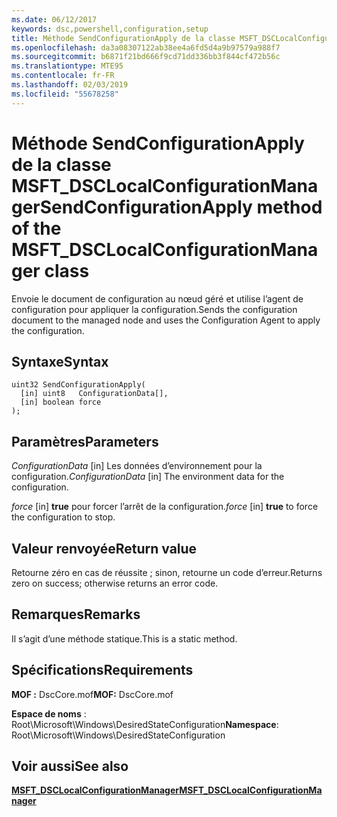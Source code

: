 ```yaml
---
ms.date: 06/12/2017
keywords: dsc,powershell,configuration,setup
title: Méthode SendConfigurationApply de la classe MSFT_DSCLocalConfigurationManager
ms.openlocfilehash: da3a08307122ab38ee4a6fd5d4a9b97579a988f7
ms.sourcegitcommit: b6871f21bd666f9cd71dd336bb3f844cf472b56c
ms.translationtype: MTE95
ms.contentlocale: fr-FR
ms.lasthandoff: 02/03/2019
ms.locfileid: "55678258"
---
```

# <a name="sendconfigurationapply-method-of-the-msftdsclocalconfigurationmanager-class"></a><span data-ttu-id="fbd75-103">Méthode SendConfigurationApply de la classe MSFT_DSCLocalConfigurationManager</span><span class="sxs-lookup"><span data-stu-id="fbd75-103">SendConfigurationApply method of the MSFT_DSCLocalConfigurationManager class</span></span>

<span data-ttu-id="fbd75-104">Envoie le document de configuration au nœud géré et utilise l’agent de configuration pour appliquer la configuration.</span><span class="sxs-lookup"><span data-stu-id="fbd75-104">Sends the configuration document to the managed node and uses the Configuration Agent to apply the configuration.</span></span>

## <a name="syntax"></a><span data-ttu-id="fbd75-105">Syntaxe</span><span class="sxs-lookup"><span data-stu-id="fbd75-105">Syntax</span></span>

```mof
uint32 SendConfigurationApply(
  [in] uint8   ConfigurationData[],
  [in] boolean force
);
```

## <a name="parameters"></a><span data-ttu-id="fbd75-106">Paramètres</span><span class="sxs-lookup"><span data-stu-id="fbd75-106">Parameters</span></span>

<span data-ttu-id="fbd75-107">*ConfigurationData* \[in\] Les données d’environnement pour la configuration.</span><span class="sxs-lookup"><span data-stu-id="fbd75-107">*ConfigurationData* \[in\] The environment data for the configuration.</span></span>

<span data-ttu-id="fbd75-108">*force* \[in\] **true** pour forcer l’arrêt de la configuration.</span><span class="sxs-lookup"><span data-stu-id="fbd75-108">*force* \[in\] **true** to force the configuration to stop.</span></span>

## <a name="return-value"></a><span data-ttu-id="fbd75-109">Valeur renvoyée</span><span class="sxs-lookup"><span data-stu-id="fbd75-109">Return value</span></span>

<span data-ttu-id="fbd75-110">Retourne zéro en cas de réussite ; sinon, retourne un code d’erreur.</span><span class="sxs-lookup"><span data-stu-id="fbd75-110">Returns zero on success; otherwise returns an error code.</span></span>

## <a name="remarks"></a><span data-ttu-id="fbd75-111">Remarques</span><span class="sxs-lookup"><span data-stu-id="fbd75-111">Remarks</span></span>

<span data-ttu-id="fbd75-112">Il s’agit d’une méthode statique.</span><span class="sxs-lookup"><span data-stu-id="fbd75-112">This is a static method.</span></span>

## <a name="requirements"></a><span data-ttu-id="fbd75-113">Spécifications</span><span class="sxs-lookup"><span data-stu-id="fbd75-113">Requirements</span></span>

<span data-ttu-id="fbd75-114">**MOF :** DscCore.mof</span><span class="sxs-lookup"><span data-stu-id="fbd75-114">**MOF:** DscCore.mof</span></span>

<span data-ttu-id="fbd75-115">**Espace de noms** : Root\Microsoft\Windows\DesiredStateConfiguration</span><span class="sxs-lookup"><span data-stu-id="fbd75-115">**Namespace**: Root\Microsoft\Windows\DesiredStateConfiguration</span></span>

## <a name="see-also"></a><span data-ttu-id="fbd75-116">Voir aussi</span><span class="sxs-lookup"><span data-stu-id="fbd75-116">See also</span></span>

[<span data-ttu-id="fbd75-117">**MSFT_DSCLocalConfigurationManager**</span><span class="sxs-lookup"><span data-stu-id="fbd75-117">**MSFT_DSCLocalConfigurationManager**</span></span>](msft-dsclocalconfigurationmanager.md)